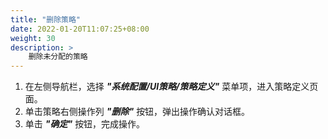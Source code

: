 ```yaml
---
title: "删除策略"
date: 2022-01-20T11:07:25+08:00
weight: 30
description: >
    删除未分配的策略
---
```


1. 在左侧导航栏，选择 **_"系统配置/UI策略/策略定义"_** 菜单项，进入策略定义页面。
2. 单击策略右侧操作列 **_"删除"_** 按钮，弹出操作确认对话框。
3. 单击 **_"确定"_** 按钮，完成操作。